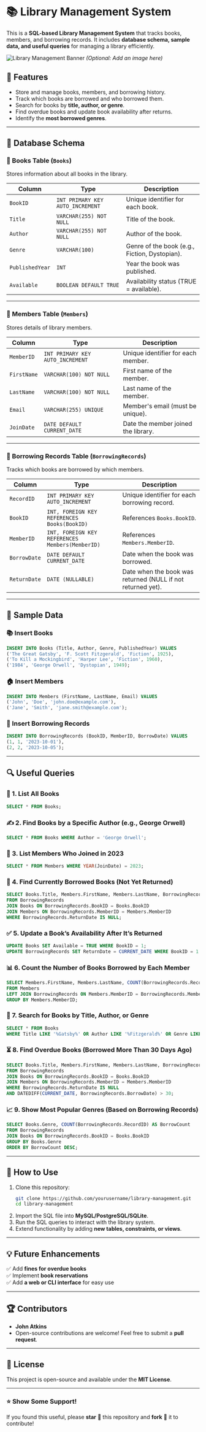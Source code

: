 # 📚 Library Management System

This is a **SQL-based Library Management System** that tracks books, members, and borrowing records. It includes **database schema, sample data, and useful queries** for managing a library efficiently.

![Library Management Banner](https://user-images.githubusercontent.com/yourusername/library-banner.png) *(Optional: Add an image here)*

## 📌 Features
- Store and manage books, members, and borrowing history.
- Track which books are borrowed and who borrowed them.
- Search for books by **title, author, or genre**.
- Find overdue books and update book availability after returns.
- Identify the **most borrowed genres**.

---

## 📂 Database Schema

### 📘 Books Table (`Books`)
Stores information about all books in the library.

| Column         | Type             | Description                           |
|---------------|-----------------|---------------------------------------|
| `BookID`      | `INT PRIMARY KEY AUTO_INCREMENT` | Unique identifier for each book. |
| `Title`       | `VARCHAR(255) NOT NULL` | Title of the book. |
| `Author`      | `VARCHAR(255) NOT NULL` | Author of the book. |
| `Genre`       | `VARCHAR(100)`   | Genre of the book (e.g., Fiction, Dystopian). |
| `PublishedYear` | `INT`          | Year the book was published. |
| `Available`   | `BOOLEAN DEFAULT TRUE` | Availability status (TRUE = available). |

---

### 🧑 Members Table (`Members`)
Stores details of library members.

| Column       | Type             | Description |
|-------------|-----------------|-------------|
| `MemberID`  | `INT PRIMARY KEY AUTO_INCREMENT` | Unique identifier for each member. |
| `FirstName` | `VARCHAR(100) NOT NULL` | First name of the member. |
| `LastName`  | `VARCHAR(100) NOT NULL` | Last name of the member. |
| `Email`     | `VARCHAR(255) UNIQUE` | Member's email (must be unique). |
| `JoinDate`  | `DATE DEFAULT CURRENT_DATE` | Date the member joined the library. |

---

### 🔄 Borrowing Records Table (`BorrowingRecords`)
Tracks which books are borrowed by which members.

| Column        | Type             | Description |
|--------------|-----------------|-------------|
| `RecordID`   | `INT PRIMARY KEY AUTO_INCREMENT` | Unique identifier for each borrowing record. |
| `BookID`     | `INT, FOREIGN KEY REFERENCES Books(BookID)` | References `Books.BookID`. |
| `MemberID`   | `INT, FOREIGN KEY REFERENCES Members(MemberID)` | References `Members.MemberID`. |
| `BorrowDate` | `DATE DEFAULT CURRENT_DATE` | Date when the book was borrowed. |
| `ReturnDate` | `DATE (NULLABLE)` | Date when the book was returned (NULL if not returned yet). |

---

## 📝 Sample Data

### 📚 Insert Books
```sql
INSERT INTO Books (Title, Author, Genre, PublishedYear) VALUES
('The Great Gatsby', 'F. Scott Fitzgerald', 'Fiction', 1925),
('To Kill a Mockingbird', 'Harper Lee', 'Fiction', 1960),
('1984', 'George Orwell', 'Dystopian', 1949);
```

### 🏠 Insert Members
```sql
INSERT INTO Members (FirstName, LastName, Email) VALUES
('John', 'Doe', 'john.doe@example.com'),
('Jane', 'Smith', 'jane.smith@example.com');
```

### 🔄 Insert Borrowing Records
```sql
INSERT INTO BorrowingRecords (BookID, MemberID, BorrowDate) VALUES
(1, 1, '2023-10-01'),
(2, 2, '2023-10-05');
```

---

## 🔍 Useful Queries

### 📜 1. List All Books
```sql
SELECT * FROM Books;
```

### ✍️ 2. Find Books by a Specific Author (e.g., George Orwell)
```sql
SELECT * FROM Books WHERE Author = 'George Orwell';
```

### 📆 3. List Members Who Joined in 2023
```sql
SELECT * FROM Members WHERE YEAR(JoinDate) = 2023;
```

### 📖 4. Find Currently Borrowed Books (Not Yet Returned)
```sql
SELECT Books.Title, Members.FirstName, Members.LastName, BorrowingRecords.BorrowDate
FROM BorrowingRecords
JOIN Books ON BorrowingRecords.BookID = Books.BookID
JOIN Members ON BorrowingRecords.MemberID = Members.MemberID
WHERE BorrowingRecords.ReturnDate IS NULL;
```

### ✅ 5. Update a Book’s Availability After It’s Returned
```sql
UPDATE Books SET Available = TRUE WHERE BookID = 1;
UPDATE BorrowingRecords SET ReturnDate = CURRENT_DATE WHERE BookID = 1 AND MemberID = 1;
```

### 📊 6. Count the Number of Books Borrowed by Each Member
```sql
SELECT Members.FirstName, Members.LastName, COUNT(BorrowingRecords.RecordID) AS BooksBorrowed
FROM Members
LEFT JOIN BorrowingRecords ON Members.MemberID = BorrowingRecords.MemberID
GROUP BY Members.MemberID;
```

### 🔎 7. Search for Books by Title, Author, or Genre
```sql
SELECT * FROM Books
WHERE Title LIKE '%Gatsby%' OR Author LIKE '%Fitzgerald%' OR Genre LIKE '%Fiction%';
```

### ⏳ 8. Find Overdue Books (Borrowed More Than 30 Days Ago)
```sql
SELECT Books.Title, Members.FirstName, Members.LastName, BorrowingRecords.BorrowDate
FROM BorrowingRecords
JOIN Books ON BorrowingRecords.BookID = Books.BookID
JOIN Members ON BorrowingRecords.MemberID = Members.MemberID
WHERE BorrowingRecords.ReturnDate IS NULL
AND DATEDIFF(CURRENT_DATE, BorrowingRecords.BorrowDate) > 30;
```

### 📈 9. Show Most Popular Genres (Based on Borrowing Records)
```sql
SELECT Books.Genre, COUNT(BorrowingRecords.RecordID) AS BorrowCount
FROM BorrowingRecords
JOIN Books ON BorrowingRecords.BookID = Books.BookID
GROUP BY Books.Genre
ORDER BY BorrowCount DESC;
```

---

## 🚀 How to Use
1. Clone this repository:
   ```bash
   git clone https://github.com/yourusername/library-management.git
   cd library-management
   ```
2. Import the SQL file into **MySQL/PostgreSQL/SQLite**.
3. Run the SQL queries to interact with the library system.
4. Extend functionality by adding **new tables, constraints, or views**.

---

## 💡 Future Enhancements
✅ Add **fines for overdue books**  
✅ Implement **book reservations**  
✅ Add **a web or CLI interface** for easy use  

---

## 🏆 Contributors
- **John Atkins**  
- Open-source contributions are welcome! Feel free to submit a **pull request**.  

---

## 📜 License
This project is open-source and available under the **MIT License**.

---

### ⭐ Show Some Support!
If you found this useful, please **star** 🌟 this repository and **fork** 🍴 it to contribute!  
